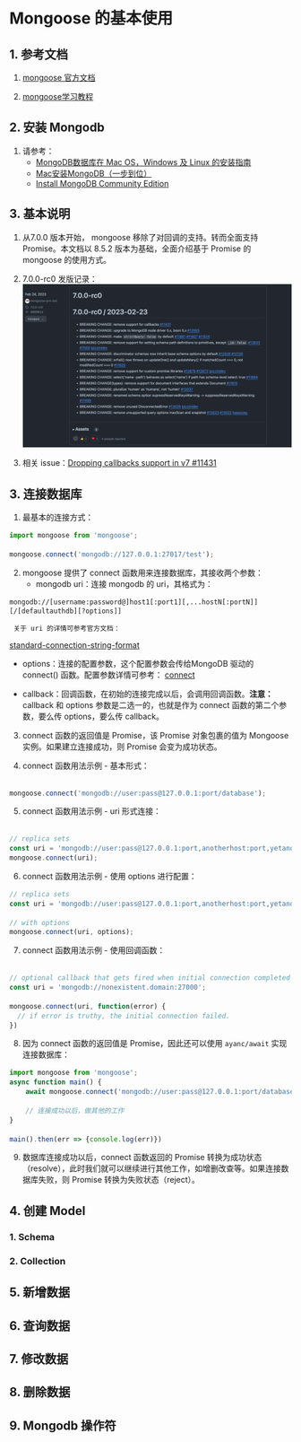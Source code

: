 # Mongoose 的基本使用

## 1. 参考文档

1. [mongoose 官方文档](https://mongoosejs.com/docs/)

2. [mongoose学习教程](https://huxinmin.github.io/post/mongoose-xue-xi-jiao-cheng/)

## 2. 安装 Mongodb

1. 请参考：
   - [MongoDB数据库在 Mac OS，Windows 及 Linux 的安装指南](https://mdnice.com/writing/526f6b938b514d03b97b024b5e14955a)
   - [Mac安装MongoDB（一步到位）](https://juejin.cn/post/7260396933649334309)
   - [Install MongoDB Community Edition](https://www.mongodb.com/docs/manual/administration/install-community/)

## 3. 基本说明

1. 从7.0.0 版本开始， mongoose 移除了对回调的支持。转而全面支持 Promise。本文档以 8.5.2 版本为基础，全面介绍基于 Promise 的 mongoose 的使用方式。

2. 7.0.0-rc0 发版记录：
![alt text](./images/mongoose-7.0.0-rc0.png)

3. 相关 issue：[Dropping callbacks support in v7 #11431](https://github.com/Automattic/mongoose/issues/11431)

## 3. 连接数据库

1. 最基本的连接方式：
```js
import mongoose from 'mongoose';

mongoose.connect('mongodb://127.0.0.1:27017/test');
```

2. mongoose 提供了 connect 函数用来连接数据库，其接收两个参数：
   - mongodb uri：连接 mongodb 的 uri，其格式为：
```
mongodb://[username:password@]host1[:port1][,...hostN[:portN]][/[defaultauthdb][?options]]
```
     关于 uri 的详情可参考官方文档： 
[standard-connection-string-format](https://www.mongodb.com/docs/manual/reference/connection-string/#standard-connection-string-format)

   - options：连接的配置参数，这个配置参数会传给MongoDB 驱动的 connect() 函数。配置参数详情可参考：
[connect](https://mongoosejs.com/docs/api/mongoose.html#Mongoose.prototype.connect())

   - callback：回调函数，在初始的连接完成以后，会调用回调函数。**注意：** callback 和 options 参数是二选一的，也就是作为 connect 函数的第二个参数，要么传 options，要么传 callback。

3. connect 函数的返回值是 Promise，该 Promise 对象包裹的值为 Mongoose 实例。如果建立连接成功，则 Promise 会变为成功状态。

4. connect 函数用法示例 - 基本形式：
```js

mongoose.connect('mongodb://user:pass@127.0.0.1:port/database');

```
5. connect 函数用法示例 - uri 形式连接：
```js

// replica sets
const uri = 'mongodb://user:pass@127.0.0.1:port,anotherhost:port,yetanother:port/mydatabase';
mongoose.connect(uri);

```

6. connect 函数用法示例 - 使用 options 进行配置：
```js
// replica sets
const uri = 'mongodb://user:pass@127.0.0.1:port,anotherhost:port,yetanother:port/mydatabase';

// with options
mongoose.connect(uri, options);

```

7. connect 函数用法示例 - 使用回调函数：
```js

// optional callback that gets fired when initial connection completed
const uri = 'mongodb://nonexistent.domain:27000';

mongoose.connect(uri, function(error) {
  // if error is truthy, the initial connection failed.
})
```

8. 因为 connect 函数的返回值是 Promise，因此还可以使用 `ayanc/await` 实现连接数据库：
```js
import mongoose from 'mongoose';
async function main() {
    await mongoose.connect('mongodb://user:pass@127.0.0.1:port/database');
    
    // 连接成功以后，做其他的工作
}

main().then(err => {console.log(err)})

```
9. 数据库连接成功以后，connect 函数返回的 Promise 转换为成功状态（resolve），此时我们就可以继续进行其他工作，如增删改查等。如果连接数据库失败，则 Promise 转换为失败状态（reject）。

## 4. 创建 Model

### 1. Schema

### 2. Collection

## 5. 新增数据

## 6. 查询数据

## 7. 修改数据

## 8. 删除数据

## 9. Mongodb 操作符

